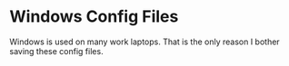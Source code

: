 # Windows Config Files

Windows is used on many work laptops. That is the only reason I bother saving these config files.
